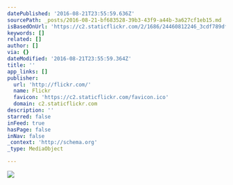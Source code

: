 ```yaml
---
datePublished: '2016-08-21T23:55:59.636Z'
sourcePath: _posts/2016-08-21-bf683528-39b3-43f9-a44b-3a627cf1eb15.md
isBasedOnUrl: 'https://c2.staticflickr.com/2/1686/24460812246_3cdf789df2_b.jpg'
keywords: []
related: []
author: []
via: {}
dateModified: '2016-08-21T23:55:59.364Z'
title: ''
app_links: []
publisher:
  url: 'http://flickr.com/'
  name: Flickr
  favicon: 'https://c2.staticflickr.com/favicon.ico'
  domain: c2.staticflickr.com
description: ''
starred: false
inFeed: true
hasPage: false
inNav: false
_context: 'http://schema.org'
_type: MediaObject

---
```

![](https://imgflo.herokuapp.com/graph/vahj1ThiexotieMo/2328f0b958cc5b22c19af9edf031ea0a/noop.jpg?input=https%3A%2F%2Fc2.staticflickr.com%2F2%2F1686%2F24460812246_3cdf789df2_b.jpg)